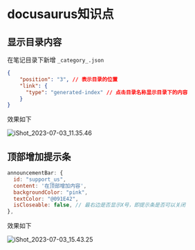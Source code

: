 # docusaurus知识点



## 显示目录内容

在笔记目录下新增 `_category_.json` 

```json
{
	"position": "3", // 表示目录的位置
	"link": {
	  "type": "generated-index" // 点击目录名称显示目录下的内容
	}
}
```



效果如下

![iShot_2023-07-03_11.35.46](https://gitea.pptfz.cn/pptfz/picgo-images/raw/branch/master/img/iShot_2023-07-03_11.35.46.png)









## 顶部增加提示条

```js
announcementBar: {
  id: "support_us",
  content: '在顶部增加内容',
  backgroundColor: "pink",
  textColor: "@091E42",
  isCloseable: false, // 最右边是否显示X号，即提示条是否可以关闭
},
```

效果如下

![iShot_2023-07-03_15.43.25](https://gitea.pptfz.cn/pptfz/picgo-images/raw/branch/master/img/iShot_2023-07-03_15.43.25.png)















